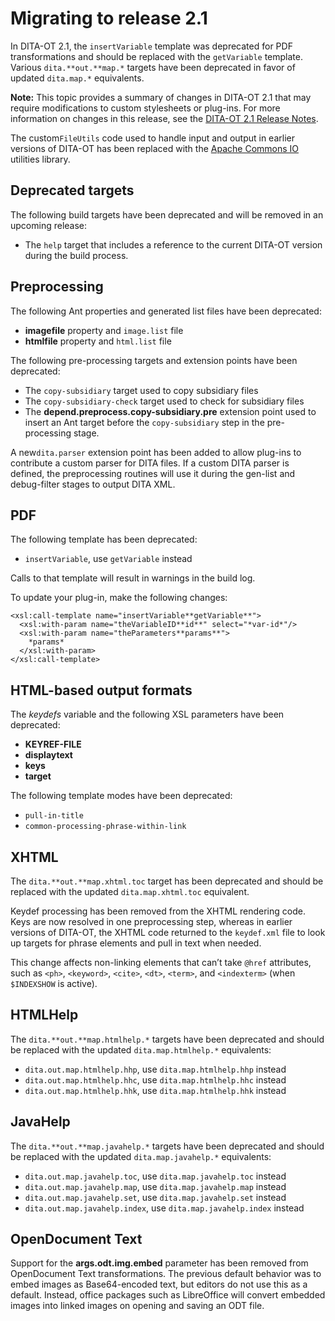 # Migrating to release 2.1

In DITA-OT 2.1, the `insertVariable` template was deprecated for PDF transformations and should be replaced with the `getVariable` template. Various `dita.**out.**map.*` targets have been deprecated in favor of updated `dita.map.*` equivalents.

**Note:** This topic provides a summary of changes in DITA-OT 2.1 that may require modifications to custom stylesheets or plug-ins. For more information on changes in this release, see the [DITA-OT 2.1 Release Notes](https://www.dita-ot.org/2.1/release-notes/).

The custom`FileUtils` code used to handle input and output in earlier versions of DITA-OT has been replaced with the [Apache Commons IO](http://commons.apache.org/proper/commons-io/) utilities library.

## Deprecated targets

The following build targets have been deprecated and will be removed in an upcoming release:

-   The `help` target that includes a reference to the current DITA-OT version during the build process.

## Preprocessing

The following Ant properties and generated list files have been deprecated:

-   **imagefile** property and `image.list` file
-   **htmlfile** property and `html.list` file

The following pre-processing targets and extension points have been deprecated:

-   The `copy-subsidiary` target used to copy subsidiary files
-   The `copy-subsidiary-check` target used to check for subsidiary files
-   The **depend.preprocess.copy-subsidiary.pre** extension point used to insert an Ant target before the `copy-subsidiary` step in the pre-processing stage.

A new`dita.parser` extension point has been added to allow plug-ins to contribute a custom parser for DITA files. If a custom DITA parser is defined, the preprocessing routines will use it during the gen-list and debug-filter stages to output DITA XML.

## PDF

The following template has been deprecated:

-   `insertVariable`, use `getVariable` instead

Calls to that template will result in warnings in the build log.

To update your plug-in, make the following changes:

```
<xsl:call-template name="insertVariable**getVariable**">
  <xsl:with-param name="theVariableID**id**" select="*var-id*"/>
  <xsl:with-param name="theParameters**params**">
    *params*
  </xsl:with-param>
</xsl:call-template>
```

## HTML-based output formats

The *keydefs* variable and the following XSL parameters have been deprecated:

-   **KEYREF-FILE**
-   **displaytext**
-   **keys**
-   **target**

The following template modes have been deprecated:

-   `pull-in-title`
-   `common-processing-phrase-within-link`

## XHTML

The `dita.**out.**map.xhtml.toc` target has been deprecated and should be replaced with the updated `dita.map.xhtml.toc` equivalent.

Keydef processing has been removed from the XHTML rendering code. Keys are now resolved in one preprocessing step, whereas in earlier versions of DITA-OT, the XHTML code returned to the `keydef.xml` file to look up targets for phrase elements and pull in text when needed.

This change affects non-linking elements that can’t take `@href` attributes, such as `<ph>`, `<keyword>`, `<cite>`, `<dt>`, `<term>`, and `<indexterm>` \(when `$INDEXSHOW` is active\).

## HTMLHelp

The `dita.**out.**map.htmlhelp.*` targets have been deprecated and should be replaced with the updated `dita.map.htmlhelp.*` equivalents:

-   `dita.out.map.htmlhelp.hhp`, use `dita.map.htmlhelp.hhp` instead
-   `dita.out.map.htmlhelp.hhc`, use `dita.map.htmlhelp.hhc` instead
-   `dita.out.map.htmlhelp.hhk`, use `dita.map.htmlhelp.hhk` instead

## JavaHelp

The `dita.**out.**map.javahelp.*` targets have been deprecated and should be replaced with the updated `dita.map.javahelp.*` equivalents:

-   `dita.out.map.javahelp.toc`, use `dita.map.javahelp.toc` instead
-   `dita.out.map.javahelp.map`, use `dita.map.javahelp.map` instead
-   `dita.out.map.javahelp.set`, use `dita.map.javahelp.set` instead
-   `dita.out.map.javahelp.index`, use `dita.map.javahelp.index` instead

## OpenDocument Text

Support for the **args.odt.img.embed** parameter has been removed from OpenDocument Text transformations. The previous default behavior was to embed images as Base64-encoded text, but editors do not use this as a default. Instead, office packages such as LibreOffice will convert embedded images into linked images on opening and saving an ODT file.

